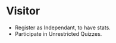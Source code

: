 
Visitor
=======

- Register as Independant, to have stats.
- Participate in Unrestricted Quizzes.

